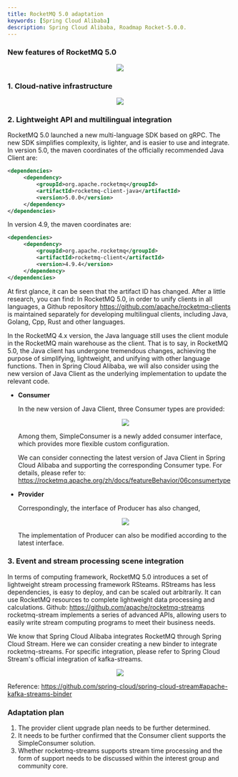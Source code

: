 ```yaml
---
title: RocketMQ 5.0 adaptation
keywords: [Spring Cloud Alibaba]
description: Spring Cloud Alibaba, Roadmap Rocket-5.0.0.
---
```


### New features of RocketMQ 5.0

<p align="center">
<img src="https://sca-storage.oss-cn-hangzhou.aliyuncs.com/website/image%20%282%29.png" />
</p>

### 1. Cloud-native infrastructure

<p align="center">
<img src="https://sca-storage.oss-cn-hangzhou.aliyuncs.com/website/image%20%281%29.png" />
</p>

### 2. Lightweight API and multilingual integration

RocketMQ 5.0 launched a new multi-language SDK based on gRPC. The new SDK simplifies complexity, is lighter, and is easier to use and integrate.
In version 5.0, the maven coordinates of the officially recommended Java Client are:

```xml
<dependencies>
     <dependency>
         <groupId>org.apache.rocketmq</groupId>
         <artifactId>rocketmq-client-java</artifactId>
         <version>5.0.0</version>
     </dependency>
</dependencies>
```

In version 4.9, the maven coordinates are:

```xml
<dependencies>
     <dependency>
         <groupId>org.apache.rocketmq</groupId>
         <artifactId>rocketmq-client</artifactId>
         <version>4.9.4</version>
     </dependency>
</dependencies>
```

At first glance, it can be seen that the artifact ID has changed. After a little research, you can find:
In RocketMQ 5.0, in order to unify clients in all languages, a Github repository https://github.com/apache/rocketmq-clients is maintained separately for developing multilingual clients, including Java, Golang, Cpp, Rust and other languages.


In the RocketMQ 4.x version, the Java language still uses the client module in the RocketMQ main warehouse as the client.
That is to say, in RocketMQ 5.0, the Java client has undergone tremendous changes, achieving the purpose of simplifying, lightweight, and unifying with other language functions.
Then in Spring Cloud Alibaba, we will also consider using the new version of Java Client as the underlying implementation to update the relevant code.

- **Consumer**

     In the new version of Java Client, three Consumer types are provided:

     <p align="center">
     <img src="https://sca-storage.oss-cn-hangzhou.aliyuncs.com/website/image%20%283%29.png" />
     </p>

     Among them, SimpleConsumer is a newly added consumer interface, which provides more flexible custom configuration.

     We can consider connecting the latest version of Java Client in Spring Cloud Alibaba and supporting the corresponding Consumer type.
     For details, please refer to: https://rocketmq.apache.org/zh/docs/featureBehavior/06consumertype

- **Provider**

     Correspondingly, the interface of Producer has also changed,

     <p align="center">
     <img src="https://sca-storage.oss-cn-hangzhou.aliyuncs.com/website/image%20%284%29.png" />
     </p>

     The implementation of Producer can also be modified according to the latest interface.


### 3. Event and stream processing scene integration

In terms of computing framework, RocketMQ 5.0 introduces a set of lightweight stream processing framework RSteams. RStreams has less dependencies, is easy to deploy, and can be scaled out arbitrarily. It can use RocketMQ resources to complete lightweight data processing and calculations.
Github: https://github.com/apache/rocketmq-streams
rocketmq-stream implements a series of advanced APIs, allowing users to easily write stream computing programs to meet their business needs.

We know that Spring Cloud Alibaba integrates RocketMQ through Spring Cloud Stream. Here we can consider creating a new binder to integrate rocketmq-streams. For specific integration, please refer to Spring Cloud Stream's official integration of kafka-streams.

<p align="center">
<img src="https://sca-storage.oss-cn-hangzhou.aliyuncs.com/website/image%20%285%29.png" />
</p>

Reference: https://github.com/spring-cloud/spring-cloud-stream#apache-kafka-streams-binder

### Adaptation plan

1. The provider client upgrade plan needs to be further determined.
2. It needs to be further confirmed that the Consumer client supports the SimpleConsumer solution.
3. Whether rocketmq-streams supports stream time processing and the form of support needs to be discussed within the interest group and community core.